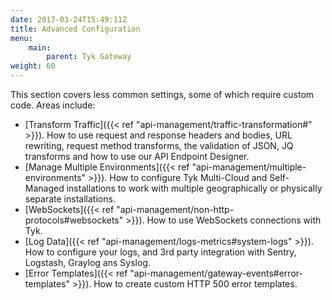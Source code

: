```yaml
---
date: 2017-03-24T15:49:11Z
title: Advanced Configuration
menu:
    main:
        parent: Tyk Gateway
weight: 60
---
```


This section covers less common settings, some of which require custom code. Areas include:

* [Transform Traffic]({{< ref "api-management/traffic-transformation#" >}}). How to use request and response headers and bodies, URL rewriting, request method transforms, the validation of JSON, JQ transforms and how to use our API Endpoint Designer.
* [Manage Multiple Environments]({{< ref "api-management/multiple-environments" >}}). How to configure Tyk Multi-Cloud and Self-Managed installations to work with multiple geographically or physically separate installations.
* [WebSockets]({{< ref "api-management/non-http-protocols#websockets" >}}). How to use WebSockets connections with Tyk.
* [Log Data]({{< ref "api-management/logs-metrics#system-logs" >}}). How to configure your logs, and 3rd party integration with Sentry, Logstash, Graylog ans Syslog.
* [Error Templates]({{< ref "api-management/gateway-events#error-templates" >}}). How to create custom HTTP 500 error templates. 
